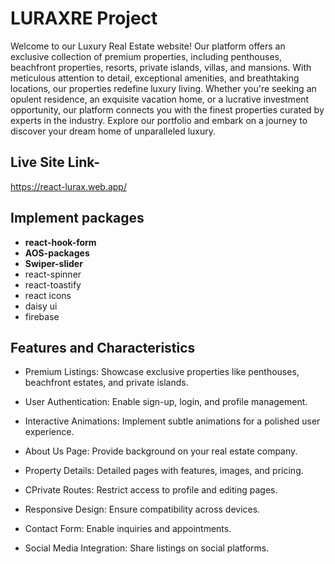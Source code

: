 # LURAXRE Project

Welcome to our Luxury Real Estate website! Our platform offers an exclusive collection of premium properties, including penthouses, beachfront properties, resorts, private islands, villas, and mansions. With meticulous attention to detail, exceptional amenities, and breathtaking locations, our properties redefine luxury living. Whether you're seeking an opulent residence, an exquisite vacation home, or a lucrative investment opportunity, our platform connects you with the finest properties curated by experts in the industry. Explore our portfolio and embark on a journey to discover your dream home of unparalleled luxury.



## Live Site Link-

https://react-lurax.web.app/


## Implement packages

- **react-hook-form**
- **AOS-packages**
- **Swiper-slider**
- react-spinner
- react-toastify
- react icons
- daisy ui
- firebase


## Features and Characteristics

- Premium Listings: Showcase exclusive properties like penthouses, beachfront estates, and private islands.

- User Authentication: Enable sign-up, login, and profile management.
- Interactive Animations: Implement subtle animations for a polished user experience.
- About Us Page: Provide background on your real estate company.
- Property Details: Detailed pages with features, images, and pricing.
- CPrivate Routes: Restrict access to profile and editing pages.
- Responsive Design: Ensure compatibility across devices.
- Contact Form: Enable inquiries and appointments.
- Social Media Integration: Share listings on social platforms.

